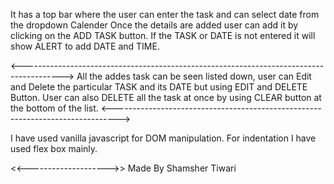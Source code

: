 It has a top bar where the user can enter the task and can select date from the dropdown Calender
Once the details are added user can add it by clicking on the ADD TASK button.
If the TASK or DATE is not entered it will show ALERT to add DATE and TIME.

<---------------------------------------------------------------------------------------->
All the addes task can be seen listed down, user can Edit and Delete the particular TASK and its DATE but using EDIT and DELETE Button.
User can also DELETE all the task at once by using CLEAR button at the bottom of the list.
<------------------------------------------------------------------------------->


I have used vanilla javascript for DOM manipulation.
For indentation I have used flex box mainly.


<<-------------------->>
Made By Shamsher Tiwari